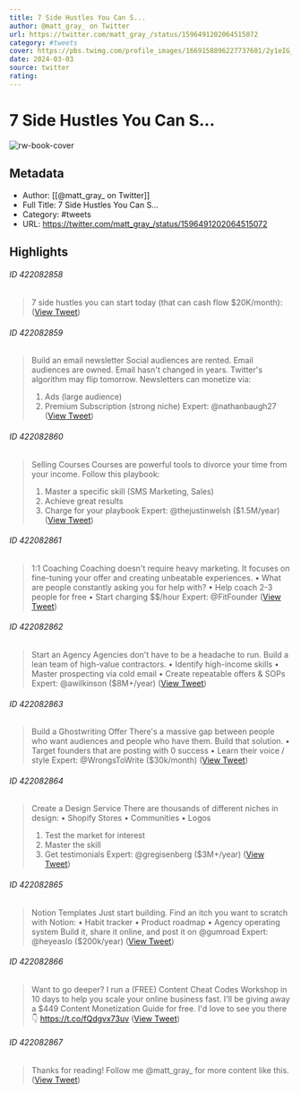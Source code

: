 ```yaml
---
title: 7 Side Hustles You Can S...
author: @matt_gray_ on Twitter
url: https://twitter.com/matt_gray_/status/1596491202064515072
category: #tweets
cover: https://pbs.twimg.com/profile_images/1669158896227737601/2y1eIG_L.jpg
date: 2024-03-03
source: twitter
rating:
---
```

# 7 Side Hustles You Can S...

![rw-book-cover](https://pbs.twimg.com/profile_images/1669158896227737601/2y1eIG_L.jpg)

## Metadata
- Author: [[@matt_gray_ on Twitter]]
- Full Title: 7 Side Hustles You Can S...
- Category: #tweets
- URL: https://twitter.com/matt_gray_/status/1596491202064515072

## Highlights
###### ID 422082858
> 7 side hustles you can start today (that can cash flow $20K/month): ([View Tweet](https://twitter.com/matt_gray_/status/1596491202064515072))
    
###### ID 422082859
> Build an email newsletter
> Social audiences are rented.
> Email audiences are owned.
> Email hasn't changed in years.
> Twitter's algorithm may flip tomorrow.
> Newsletters can monetize via:
> 1. Ads (large audience)
> 2. Premium Subscription (strong niche)
> Expert: @nathanbaugh27 ([View Tweet](https://twitter.com/matt_gray_/status/1596491204585148416))
    
###### ID 422082860
> Selling Courses 
> Courses are powerful tools to divorce your time from your income. 
> Follow this playbook: 
> 1. Master a specific skill (SMS Marketing, Sales) 
> 2. Achieve great results 
> 3. Charge for your playbook 
> Expert: @thejustinwelsh ($1.5M/year) ([View Tweet](https://twitter.com/matt_gray_/status/1596491207055536128))
    
###### ID 422082861
> 1:1 Coaching 
> Coaching doesn't require heavy marketing. 
> It focuses on fine-tuning your offer and creating unbeatable experiences. 
> • What are people constantly asking you for help with? 
> • Help coach 2-3 people for free 
> • Start charging $$/hour 
> Expert: @FitFounder ([View Tweet](https://twitter.com/matt_gray_/status/1596491209689956353))
    
###### ID 422082862
> Start an Agency 
> Agencies don't have to be a headache to run. 
> Build a lean team of high-value contractors. 
> • Identify high-income skills 
> • Master prospecting via cold email 
> • Create repeatable offers & SOPs
> Expert: @awilkinson ($8M+/year) ([View Tweet](https://twitter.com/matt_gray_/status/1596491211963076615))
    
###### ID 422082863
> Build a Ghostwriting Offer 
> There's a massive gap between people who want audiences and people who have them. 
> Build that solution. 
> • Target founders that are posting with 0 success 
> • Learn their voice / style 
> Expert: @WrongsToWrite ($30k/month) ([View Tweet](https://twitter.com/matt_gray_/status/1596491214030868480))
    
###### ID 422082864
> Create a Design Service 
> There are thousands of different niches in design: 
> • Shopify Stores 
> • Communities
> • Logos 
> 1. Test the market for interest
> 2. Master the skill 
> 3. Get testimonials 
> Expert: @gregisenberg ($3M+/year) ([View Tweet](https://twitter.com/matt_gray_/status/1596491216379842572))
    
###### ID 422082865
> Notion Templates 
> Just start building. 
> Find an itch you want to scratch with Notion: 
> • Habit tracker
> • Product roadmap
> • Agency operating system
> Build it, share it online, and post it on @gumroad 
> Expert: @heyeaslo ($200k/year) ([View Tweet](https://twitter.com/matt_gray_/status/1596491218590240769))
    
###### ID 422082866
> Want to go deeper?
> I run a (FREE) Content Cheat Codes Workshop in 10 days to help you scale your online business fast. 
> I'll be giving away a $449 Content Monetization Guide for free.
> I'd love to see you there 👇
> https://t.co/fQdgvx73uv ([View Tweet](https://twitter.com/matt_gray_/status/1596491221135941636))
    
###### ID 422082867
> Thanks for reading! Follow me @matt_gray_ for more content like this. ([View Tweet](https://twitter.com/matt_gray_/status/1596491223208202241))
    
